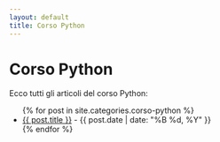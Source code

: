 ```yaml
---
layout: default
title: Corso Python
---
```


# Corso Python

Ecco tutti gli articoli del corso Python:

<ul>
  {% for post in site.categories.corso-python %}
    <li>
      <a href="{{ post.url }}">{{ post.title }}</a> - {{ post.date | date: "%B %d, %Y" }}
    </li>
  {% endfor %}
</ul>

